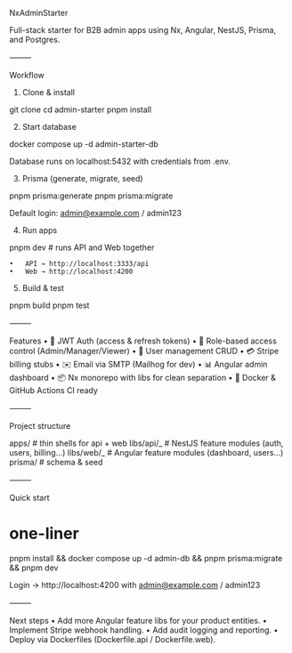 NxAdminStarter

Full-stack starter for B2B admin apps using Nx, Angular, NestJS, Prisma, and Postgres.

⸻

Workflow

1. Clone & install

git clone <repo-url>
cd admin-starter
pnpm install

2. Start database

docker compose up -d admin-starter-db

Database runs on localhost:5432 with credentials from .env.

3. Prisma (generate, migrate, seed)

pnpm prisma:generate
pnpm prisma:migrate

Default login: admin@example.com / admin123

4. Run apps

pnpm dev # runs API and Web together

    •	API → http://localhost:3333/api
    •	Web → http://localhost:4200

5. Build & test

pnpm build
pnpm test

⸻

Features
• 🔐 JWT Auth (access & refresh tokens)
• 👥 Role-based access control (Admin/Manager/Viewer)
• 👤 User management CRUD
• 💳 Stripe billing stubs
• ✉️ Email via SMTP (Mailhog for dev)
• 📊 Angular admin dashboard
• 📦 Nx monorepo with libs for clean separation
• 🚀 Docker & GitHub Actions CI ready

⸻

Project structure

apps/ # thin shells for api + web
libs/api/_ # NestJS feature modules (auth, users, billing...)
libs/web/_ # Angular feature modules (dashboard, users...)
prisma/ # schema & seed

⸻

Quick start

# one-liner

pnpm install && docker compose up -d admin-db && pnpm prisma:migrate && pnpm dev

Login → http://localhost:4200 with admin@example.com / admin123

⸻

Next steps
• Add more Angular feature libs for your product entities.
• Implement Stripe webhook handling.
• Add audit logging and reporting.
• Deploy via Dockerfiles (Dockerfile.api / Dockerfile.web).
